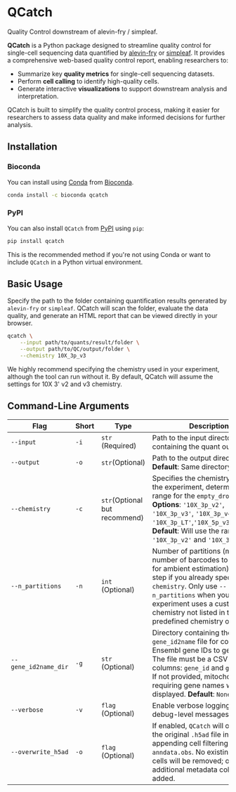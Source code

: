 # QCatch
Quality Control downstream of alevin-fry / simpleaf.

**QCatch** is a Python package designed to streamline quality control for single-cell sequencing data quantified by [alevin-fry](https://github.com/COMBINE-lab/alevin-fry) or [simpleaf](https://github.com/COMBINE-lab/simpleaf). It provides a comprehensive web-based quality control report, enabling researchers to:

- Summarize key **quality metrics** for single-cell sequencing datasets.
- Perform **cell calling** to identify high-quality cells.
- Generate interactive **visualizations** to support downstream analysis and interpretation.

QCatch is built to simplify the quality control process, making it easier for researchers to assess data quality and make informed decisions for further analysis.

## Installation

### Bioconda
You can install using [Conda](http://anaconda.org/)
from [Bioconda](https://bioconda.github.io/).

```bash
conda install -c bioconda qcatch 
```

### PyPI

You can also install `QCatch` from [PyPI](https://pypi.org/project/qcatch/) using `pip`:

```bash
pip install qcatch
```

This is the recommended method if you're not using Conda or want to include `QCatch` in a Python virtual environment.

## Basic Usage
Specify the path to the folder containing quantification results generated by `alevin-fry` or `simpleaf`. QCatch will scan the folder, evaluate the data quality, and generate an HTML report that can be viewed directly in your browser.

```bash
qcatch \
    --input path/to/quants/result/folder \
    --output path/to/QC/output/folder \
    --chemistry 10X_3p_v3 
```
We highly recommend specifying the chemistry used in your experiment, although the tool can run without it. By default, QCatch will assume the settings for 10X 3' v2 and v3 chemistry.

## Command-Line Arguments

| Flag | Short | Type | Description |
|------|-------|------|-------------|
| `--input`  | `-i` | `str` (Required) | Path to the input directory containing the quant output files. |
| `--output` | `-o` | `str`(Optional)  | Path to the output directory. **Default**: Same directory as input. |
| `--chemistry` | `-c` | `str`(Optional but recommend) | Specifies the chemistry used in the experiment, determining the range for the `empty_drops` step. **Options**: `'10X_3p_v2'`, `'10X_3p_v3'`, `'10X_3p_v4'`, `'10X_3p_LT'`,`'10X_5p_v3'`,`'10X_HT'`. **Default**: Will use the range for `'10X_3p_v2'` and `'10X_3p_v3'`. |
| `--n_partitions` | `-n` | `int` (Optional) | Number of partitions (max number of barcodes to consider for ambient estimation). Skip this step if you already specified `--chemistry`. Only use `--n_partitions` when your experiment uses a custom chemistry not listed in the predefined chemistry options.|
| `--gene_id2name_dir` | `-g` | `str` (Optional) | Directory containing the `gene_id2name` file for converting Ensembl gene IDs to gene names. The file must be a CSV with two columns: `gene_id` and `gene_name`. If not provided, mitochondria plots requiring gene names will not be displayed. **Default**: `None`. |
| `--verbose` | `-v` | `flag` (Optional) | Enable verbose logging with debug-level messages. |
| `--overwrite_h5ad` | `-o` | `flag` (Optional) |If enabled, `QCatch` will overwrite the original `.h5ad` file in place by appending cell filtering results to `anndata.obs`. No existing data or cells will be removed; only additional metadata columns are added.|

